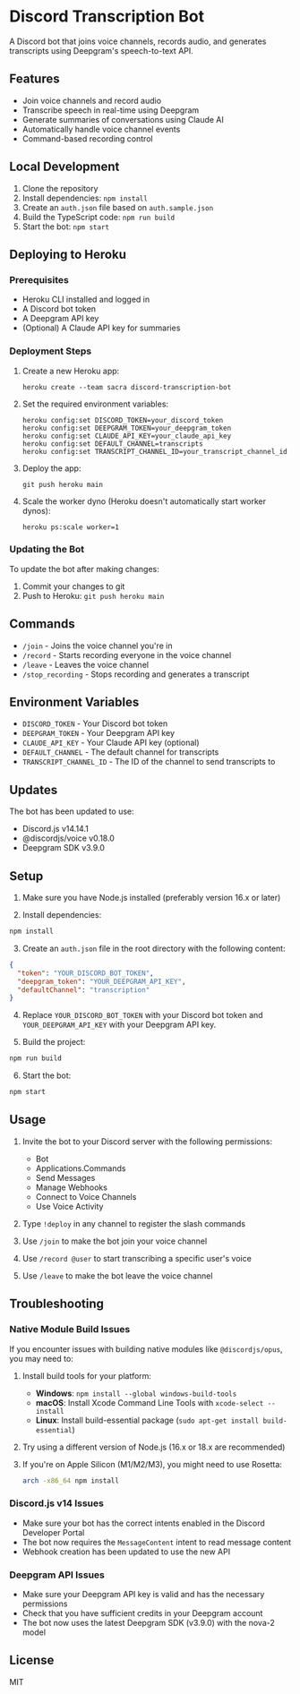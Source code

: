 # Discord Transcription Bot

A Discord bot that joins voice channels, records audio, and generates transcripts using Deepgram's speech-to-text API.

## Features

- Join voice channels and record audio
- Transcribe speech in real-time using Deepgram
- Generate summaries of conversations using Claude AI
- Automatically handle voice channel events
- Command-based recording control

## Local Development

1. Clone the repository
2. Install dependencies: `npm install`
3. Create an `auth.json` file based on `auth.sample.json`
4. Build the TypeScript code: `npm run build`
5. Start the bot: `npm start`

## Deploying to Heroku

### Prerequisites

- Heroku CLI installed and logged in
- A Discord bot token
- A Deepgram API key
- (Optional) A Claude API key for summaries

### Deployment Steps

1. Create a new Heroku app:
   ```
   heroku create --team sacra discord-transcription-bot
   ```

2. Set the required environment variables:
   ```
   heroku config:set DISCORD_TOKEN=your_discord_token
   heroku config:set DEEPGRAM_TOKEN=your_deepgram_token
   heroku config:set CLAUDE_API_KEY=your_claude_api_key
   heroku config:set DEFAULT_CHANNEL=transcripts
   heroku config:set TRANSCRIPT_CHANNEL_ID=your_transcript_channel_id
   ```

3. Deploy the app:
   ```
   git push heroku main
   ```

4. Scale the worker dyno (Heroku doesn't automatically start worker dynos):
   ```
   heroku ps:scale worker=1
   ```

### Updating the Bot

To update the bot after making changes:

1. Commit your changes to git
2. Push to Heroku: `git push heroku main`

## Commands

- `/join` - Joins the voice channel you're in
- `/record` - Starts recording everyone in the voice channel
- `/leave` - Leaves the voice channel
- `/stop_recording` - Stops recording and generates a transcript

## Environment Variables

- `DISCORD_TOKEN` - Your Discord bot token
- `DEEPGRAM_TOKEN` - Your Deepgram API key
- `CLAUDE_API_KEY` - Your Claude API key (optional)
- `DEFAULT_CHANNEL` - The default channel for transcripts
- `TRANSCRIPT_CHANNEL_ID` - The ID of the channel to send transcripts to

## Updates

The bot has been updated to use:
- Discord.js v14.14.1
- @discordjs/voice v0.18.0
- Deepgram SDK v3.9.0

## Setup

1. Make sure you have Node.js installed (preferably version 16.x or later)

2. Install dependencies:
```bash
npm install
```

3. Create an `auth.json` file in the root directory with the following content:
```json
{
  "token": "YOUR_DISCORD_BOT_TOKEN",
  "deepgram_token": "YOUR_DEEPGRAM_API_KEY",
  "defaultChannel": "transcription"
}
```

4. Replace `YOUR_DISCORD_BOT_TOKEN` with your Discord bot token and `YOUR_DEEPGRAM_API_KEY` with your Deepgram API key.

5. Build the project:
```bash
npm run build
```

6. Start the bot:
```bash
npm start
```

## Usage

1. Invite the bot to your Discord server with the following permissions:
   - Bot
   - Applications.Commands
   - Send Messages
   - Manage Webhooks
   - Connect to Voice Channels
   - Use Voice Activity

2. Type `!deploy` in any channel to register the slash commands
3. Use `/join` to make the bot join your voice channel
4. Use `/record @user` to start transcribing a specific user's voice
5. Use `/leave` to make the bot leave the voice channel

## Troubleshooting

### Native Module Build Issues

If you encounter issues with building native modules like `@discordjs/opus`, you may need to:

1. Install build tools for your platform:
   - **Windows**: `npm install --global windows-build-tools`
   - **macOS**: Install Xcode Command Line Tools with `xcode-select --install`
   - **Linux**: Install build-essential package (`sudo apt-get install build-essential`)

2. Try using a different version of Node.js (16.x or 18.x are recommended)

3. If you're on Apple Silicon (M1/M2/M3), you might need to use Rosetta:
   ```bash
   arch -x86_64 npm install
   ```

### Discord.js v14 Issues

- Make sure your bot has the correct intents enabled in the Discord Developer Portal
- The bot now requires the `MessageContent` intent to read message content
- Webhook creation has been updated to use the new API

### Deepgram API Issues

- Make sure your Deepgram API key is valid and has the necessary permissions
- Check that you have sufficient credits in your Deepgram account
- The bot now uses the latest Deepgram SDK (v3.9.0) with the nova-2 model

## License

MIT
